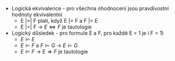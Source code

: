 - Logická ekvivalence - pro všechna ohodnocení jsou pravdivostní hodnoty ekvivalentní
	- E |=| F platí, když E |= F a F |= E
	- E |=| F -> $E \Leftrightarrow F$ je tautologie
- Logický důsledek - pro formule E a F, pro každé E = 1 je i F = 1)
	- $E \models E$
	- $E \models F$ a $F \models G$ -> $E \models G$
	- $E \models F$ ->  $E \Rightarrow F$ je tautologie 
